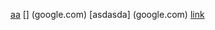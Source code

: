 [](google.com)[a](google.com)[](google.com)[a](google.com)
[] (google.com) [asdasda] (google.com) [link](nqrwhal.github.io)